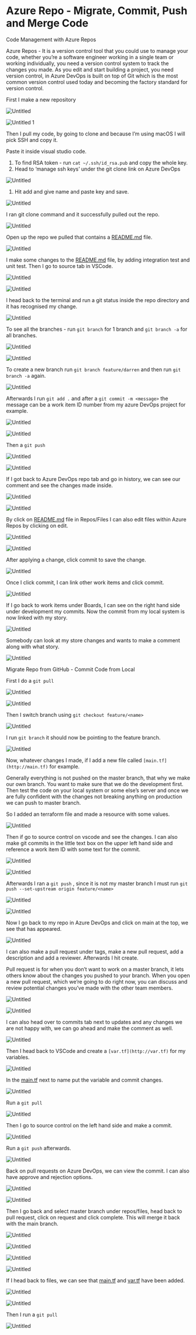 # Azure Repo - Migrate, Commit, Push and Merge Code


Code Management with Azure Repos

Azure Repos - It is a version control tool that you could use to manage your code, whether you’re a software engineer working in a single team or working individually, you need a version control system to track the changes you made. As you edit and start building a project, you need version control, in Azure DevOps is built on top of Git which is the most common version control used today and becoming the factory standard for version control. 

First I make a new repository

![Untitled](https://user-images.githubusercontent.com/42151912/210071970-23386459-1509-4068-8aff-16cd806a9915.png)

![Untitled 1](https://user-images.githubusercontent.com/42151912/210071981-cfc232a6-1f4f-4e51-8d13-19a196fa62ba.png)


Then I pull my code, by going to clone and because I’m using macOS I will pick SSH and copy it.

Paste it inside visual studio code. 

1. To find RSA token - run `cat ~/.ssh/id_rsa.pub` and copy the whole key.
2. Head to ‘manage ssh keys’ under the git clone link on Azure DevOps 

![Untitled](Azure%20Repo%20-%20Migrate,%20Commit,%20Push%20and%20Merge%20Code%2006d22125eee14e959845a7897fed5ecd/Untitled%202.png)

1. Hit add and give name and paste key and save. 

![Untitled](Azure%20Repo%20-%20Migrate,%20Commit,%20Push%20and%20Merge%20Code%2006d22125eee14e959845a7897fed5ecd/Untitled%203.png)

I ran git clone command and it successfully pulled out the repo.

![Untitled](Azure%20Repo%20-%20Migrate,%20Commit,%20Push%20and%20Merge%20Code%2006d22125eee14e959845a7897fed5ecd/Untitled%204.png)

Open up the repo we pulled that contains a [README.md](http://README.md) file. 

![Untitled](Azure%20Repo%20-%20Migrate,%20Commit,%20Push%20and%20Merge%20Code%2006d22125eee14e959845a7897fed5ecd/Untitled%205.png)

I make some changes to the [README.md](http://README.md) file, by adding integration test and unit test. Then I go to source tab in VSCode.

![Untitled](Azure%20Repo%20-%20Migrate,%20Commit,%20Push%20and%20Merge%20Code%2006d22125eee14e959845a7897fed5ecd/Untitled%206.png)

![Untitled](Azure%20Repo%20-%20Migrate,%20Commit,%20Push%20and%20Merge%20Code%2006d22125eee14e959845a7897fed5ecd/Untitled%207.png)

I head back to the terminal and run a git status inside the repo directory and it has recognised my change. 

![Untitled](Azure%20Repo%20-%20Migrate,%20Commit,%20Push%20and%20Merge%20Code%2006d22125eee14e959845a7897fed5ecd/Untitled%208.png)

To see all the branches - run `git branch` for 1 branch and `git branch -a` for all branches.

![Untitled](Azure%20Repo%20-%20Migrate,%20Commit,%20Push%20and%20Merge%20Code%2006d22125eee14e959845a7897fed5ecd/Untitled%209.png)

![Untitled](Azure%20Repo%20-%20Migrate,%20Commit,%20Push%20and%20Merge%20Code%2006d22125eee14e959845a7897fed5ecd/Untitled%2010.png)

To create a new branch run `git branch feature/darren` and then run `git branch -a` again.

![Untitled](Azure%20Repo%20-%20Migrate,%20Commit,%20Push%20and%20Merge%20Code%2006d22125eee14e959845a7897fed5ecd/Untitled%2011.png)

Afterwards I run `git add .` and after a `git commit -m <message>` the message can be a work item ID number from my azure DevOps project for example. 

![Untitled](Azure%20Repo%20-%20Migrate,%20Commit,%20Push%20and%20Merge%20Code%2006d22125eee14e959845a7897fed5ecd/Untitled%2012.png)

![Untitled](Azure%20Repo%20-%20Migrate,%20Commit,%20Push%20and%20Merge%20Code%2006d22125eee14e959845a7897fed5ecd/Untitled%2013.png)

Then a `git push` 

![Untitled](Azure%20Repo%20-%20Migrate,%20Commit,%20Push%20and%20Merge%20Code%2006d22125eee14e959845a7897fed5ecd/Untitled%2014.png)

![Untitled](Azure%20Repo%20-%20Migrate,%20Commit,%20Push%20and%20Merge%20Code%2006d22125eee14e959845a7897fed5ecd/Untitled%2015.png)

If I got back to Azure DevOps repo tab and go in history, we can see our comment and see the changes made inside.

![Untitled](Azure%20Repo%20-%20Migrate,%20Commit,%20Push%20and%20Merge%20Code%2006d22125eee14e959845a7897fed5ecd/Untitled%2016.png)

![Untitled](Azure%20Repo%20-%20Migrate,%20Commit,%20Push%20and%20Merge%20Code%2006d22125eee14e959845a7897fed5ecd/Untitled%2017.png)

By click on [README.md](http://README.md) file in Repos/Files I can also edit files within Azure Repos by clicking on edit.

![Untitled](Azure%20Repo%20-%20Migrate,%20Commit,%20Push%20and%20Merge%20Code%2006d22125eee14e959845a7897fed5ecd/Untitled%2018.png)

![Untitled](Azure%20Repo%20-%20Migrate,%20Commit,%20Push%20and%20Merge%20Code%2006d22125eee14e959845a7897fed5ecd/Untitled%2019.png)

After applying a change, click commit to save the change. 

![Untitled](Azure%20Repo%20-%20Migrate,%20Commit,%20Push%20and%20Merge%20Code%2006d22125eee14e959845a7897fed5ecd/Untitled%2020.png)

Once I click commit, I can link other work items and click commit. 

![Untitled](Azure%20Repo%20-%20Migrate,%20Commit,%20Push%20and%20Merge%20Code%2006d22125eee14e959845a7897fed5ecd/Untitled%2021.png)

If I go back to work items under Boards, I can see on the right hand side under development my commits. Now the commit from my local system is now linked with my story.

![Untitled](Azure%20Repo%20-%20Migrate,%20Commit,%20Push%20and%20Merge%20Code%2006d22125eee14e959845a7897fed5ecd/Untitled%2022.png)

Somebody can look at my store changes and wants to make a comment along with what story. 

![Untitled](Azure%20Repo%20-%20Migrate,%20Commit,%20Push%20and%20Merge%20Code%2006d22125eee14e959845a7897fed5ecd/Untitled%2023.png)

Migrate Repo from GitHub - Commit Code from Local

First I do a `git pull` 

![Untitled](Azure%20Repo%20-%20Migrate,%20Commit,%20Push%20and%20Merge%20Code%2006d22125eee14e959845a7897fed5ecd/Untitled%2024.png)

![Untitled](Azure%20Repo%20-%20Migrate,%20Commit,%20Push%20and%20Merge%20Code%2006d22125eee14e959845a7897fed5ecd/Untitled%2025.png)

Then I switch branch using `git checkout feature/<name>`

![Untitled](Azure%20Repo%20-%20Migrate,%20Commit,%20Push%20and%20Merge%20Code%2006d22125eee14e959845a7897fed5ecd/Untitled%2026.png)

I run `git branch` it should now be pointing to the feature branch.

![Untitled](Azure%20Repo%20-%20Migrate,%20Commit,%20Push%20and%20Merge%20Code%2006d22125eee14e959845a7897fed5ecd/Untitled%2027.png)

Now, whatever changes I made, if I add a new file called `[main.tf](http://main.tf)` for example. 

Generally everything is not pushed on the master branch, that why we make our own branch. You want to make sure that we do the development first. Then test the code on your local system or some else’s server and once we are fully confident with the changes not breaking anything on production we can push to master branch.

So I added an terraform file and made a resource with some values.

![Untitled](Azure%20Repo%20-%20Migrate,%20Commit,%20Push%20and%20Merge%20Code%2006d22125eee14e959845a7897fed5ecd/Untitled%2028.png)

Then if go to source control on vscode and see the changes. I can also make git commits in the little text box on the upper left hand side and reference a work item ID with some text for the commit. 

![Untitled](Azure%20Repo%20-%20Migrate,%20Commit,%20Push%20and%20Merge%20Code%2006d22125eee14e959845a7897fed5ecd/Untitled%2029.png)

![Untitled](Azure%20Repo%20-%20Migrate,%20Commit,%20Push%20and%20Merge%20Code%2006d22125eee14e959845a7897fed5ecd/Untitled%2030.png)

Afterwards I ran a `git push` , since it is not my master branch I must run `git push --set-upstream origin feature/<name>` 

![Untitled](Azure%20Repo%20-%20Migrate,%20Commit,%20Push%20and%20Merge%20Code%2006d22125eee14e959845a7897fed5ecd/Untitled%2031.png)

![Untitled](Azure%20Repo%20-%20Migrate,%20Commit,%20Push%20and%20Merge%20Code%2006d22125eee14e959845a7897fed5ecd/Untitled%2032.png)

Now I go back to my repo in Azure DevOps and click on main at the top, we see that has appeared. 

![Untitled](Azure%20Repo%20-%20Migrate,%20Commit,%20Push%20and%20Merge%20Code%2006d22125eee14e959845a7897fed5ecd/Untitled%2033.png)

I can also make a pull request under tags, make a new pull request, add a description and add a reviewer. Afterwards I hit create. 

Pull request is for when you don’t want to work on a master branch, it lets others know about the changes you pushed to your branch. When you open a new pull request, which we’re going to do right now, you can discuss and review potential changes you’ve made with the other team members.

![Untitled](Azure%20Repo%20-%20Migrate,%20Commit,%20Push%20and%20Merge%20Code%2006d22125eee14e959845a7897fed5ecd/Untitled%2034.png)

![Untitled](Azure%20Repo%20-%20Migrate,%20Commit,%20Push%20and%20Merge%20Code%2006d22125eee14e959845a7897fed5ecd/Untitled%2035.png)

I can also head over to commits tab next to updates and any changes we are not happy with, we can go ahead and make the comment as well. 

![Untitled](Azure%20Repo%20-%20Migrate,%20Commit,%20Push%20and%20Merge%20Code%2006d22125eee14e959845a7897fed5ecd/Untitled%2036.png)

Then I head back to VSCode and create a `[var.tf](http://var.tf)` for my variables.

![Untitled](Azure%20Repo%20-%20Migrate,%20Commit,%20Push%20and%20Merge%20Code%2006d22125eee14e959845a7897fed5ecd/Untitled%2037.png)

In the [main.tf](http://main.tf) next to name put the variable and commit changes.

![Untitled](Azure%20Repo%20-%20Migrate,%20Commit,%20Push%20and%20Merge%20Code%2006d22125eee14e959845a7897fed5ecd/Untitled%2038.png)

Run a `git pull` 

![Untitled](Azure%20Repo%20-%20Migrate,%20Commit,%20Push%20and%20Merge%20Code%2006d22125eee14e959845a7897fed5ecd/Untitled%2039.png)

Then I go to source control on the left hand side and make a commit.

![Untitled](Azure%20Repo%20-%20Migrate,%20Commit,%20Push%20and%20Merge%20Code%2006d22125eee14e959845a7897fed5ecd/Untitled%2040.png)

Run a `git push` afterwards.

![Untitled](Azure%20Repo%20-%20Migrate,%20Commit,%20Push%20and%20Merge%20Code%2006d22125eee14e959845a7897fed5ecd/Untitled%2041.png)

Back on pull requests on Azure DevOps, we can view the commit. I can also have approve and rejection options. 

![Untitled](Azure%20Repo%20-%20Migrate,%20Commit,%20Push%20and%20Merge%20Code%2006d22125eee14e959845a7897fed5ecd/Untitled%2042.png)

![Untitled](Azure%20Repo%20-%20Migrate,%20Commit,%20Push%20and%20Merge%20Code%2006d22125eee14e959845a7897fed5ecd/Untitled%2043.png)

Then I go back and select master branch under repos/files, head back to pull request, click on request and click complete. This will merge it back with the main branch.

![Untitled](Azure%20Repo%20-%20Migrate,%20Commit,%20Push%20and%20Merge%20Code%2006d22125eee14e959845a7897fed5ecd/Untitled%2044.png)

![Untitled](Azure%20Repo%20-%20Migrate,%20Commit,%20Push%20and%20Merge%20Code%2006d22125eee14e959845a7897fed5ecd/Untitled%2045.png)

![Untitled](Azure%20Repo%20-%20Migrate,%20Commit,%20Push%20and%20Merge%20Code%2006d22125eee14e959845a7897fed5ecd/Untitled%2046.png)

![Untitled](Azure%20Repo%20-%20Migrate,%20Commit,%20Push%20and%20Merge%20Code%2006d22125eee14e959845a7897fed5ecd/Untitled%2047.png)

If I head back to files, we can see that [main.tf](http://main.tf) and [var.tf](http://var.tf) have been added.

![Untitled](Azure%20Repo%20-%20Migrate,%20Commit,%20Push%20and%20Merge%20Code%2006d22125eee14e959845a7897fed5ecd/Untitled%2048.png)

![Untitled](Azure%20Repo%20-%20Migrate,%20Commit,%20Push%20and%20Merge%20Code%2006d22125eee14e959845a7897fed5ecd/Untitled%2049.png)

Then I run a `git pull`

![Untitled](Azure%20Repo%20-%20Migrate,%20Commit,%20Push%20and%20Merge%20Code%2006d22125eee14e959845a7897fed5ecd/Untitled%2050.png)
